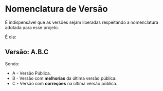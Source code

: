 # Nomenclatura de Versão

È indispensável que as versões sejam liberadas respeitando a nomenclatura adotada para esse projeto.

É ela:

## Versão: A.B.C
Sendo:

* A - Versão Pública.
* B - Versão com **melhorias** da última versão pública.
* C - Versão com **correções** na última versão pública.

